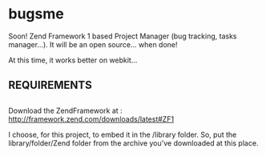 bugsme
======

Soon!
Zend Framework 1 based Project Manager (bug tracking, tasks manager...).
It will be an open source... when done!

At this time, it works better on webkit...



##
## REQUIREMENTS
##

Download the ZendFramework at : 
  http://framework.zend.com/downloads/latest#ZF1

I choose, for this project, to embed it in the /library folder.
So, put the library/folder/Zend folder from the archive you've downloaded at this place.